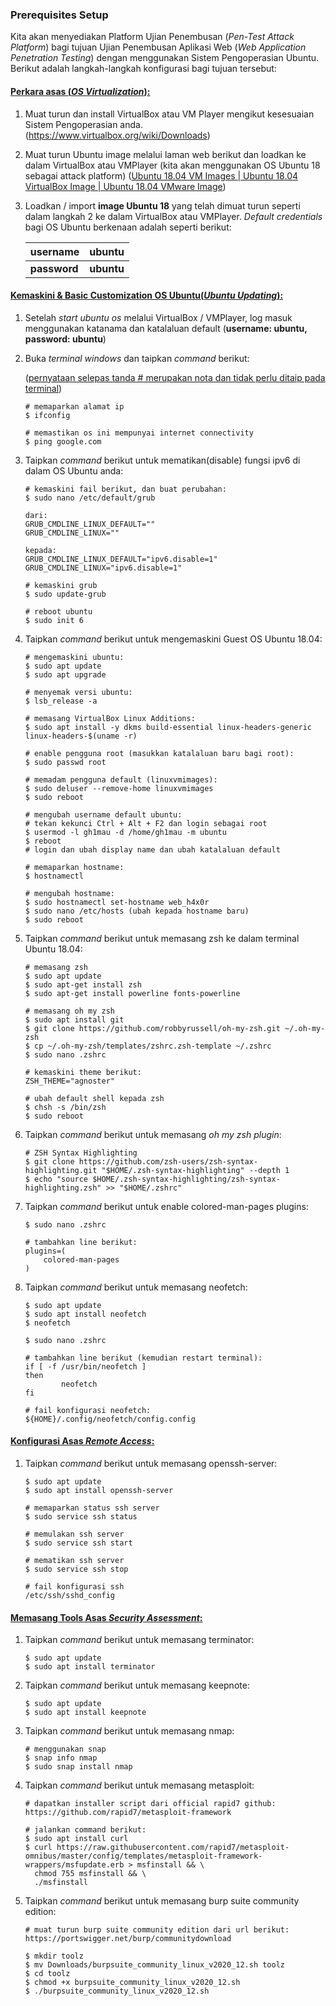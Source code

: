 ### Prerequisites Setup

Kita akan menyediakan Platform Ujian Penembusan (*Pen-Test Attack Platform*) bagi tujuan Ujian Penembusan Aplikasi Web (*Web Application Penetration Testing*) dengan menggunakan Sistem Pengoperasian Ubuntu. Berikut adalah langkah-langkah konfigurasi bagi tujuan tersebut:

#### **<u>Perkara asas (*OS Virtualization*):</u>**

1. Muat turun dan install VirtualBox atau VM Player mengikut kesesuaian Sistem Pengoperasian anda.
    (https://www.virtualbox.org/wiki/Downloads)

2. Muat turun Ubuntu image melalui laman web berikut dan loadkan ke dalam VirtualBox atau VMPlayer (kita akan menggunakan OS Ubuntu 18 sebagai attack platform)
   ([Ubuntu 18.04 VM Images | Ubuntu 18.04 VirtualBox Image | Ubuntu 18.04 VMware Image](https://www.linuxvmimages.com/images/ubuntu-1804/))

3. Loadkan / import **image Ubuntu 18** yang telah dimuat turun seperti dalam langkah 2 ke dalam VirtualBox atau VMPlayer. *Default credentials* bagi OS Ubuntu berkenaan adalah seperti berikut: 
   
   | username     | ubuntu     |
   | ------------ | ---------- |
   | **password** | **ubuntu** |

#### 

#### **<u>Kemaskini  & Basic Customization OS Ubuntu(*Ubuntu Updating*):</u>**

1. Setelah *start ubuntu os* melalui VirtualBox / VMPlayer, log masuk menggunakan katanama dan katalaluan default (**username: ubuntu, password: ubuntu**)

2. Buka *terminal windows* dan taipkan *command* berikut: 
   
   (<u>pernyataan selepas tanda # merupakan nota dan tidak perlu ditaip pada terminal</u>)
   
   ```
   # memaparkan alamat ip
   $ ifconfig
   
   # memastikan os ini mempunyai internet connectivity
   $ ping google.com
   ```

3. Taipkan *command* berikut untuk mematikan(disable) fungsi ipv6 di dalam OS Ubuntu anda:
   
   ```
   # kemaskini fail berikut, dan buat perubahan:
   $ sudo nano /etc/default/grub
   
   dari:
   GRUB_CMDLINE_LINUX_DEFAULT=""
   GRUB_CMDLINE_LINUX=""
   
   kepada:
   GRUB_CMDLINE_LINUX_DEFAULT="ipv6.disable=1"
   GRUB_CMDLINE_LINUX="ipv6.disable=1"
   
   # kemaskini grub
   $ sudo update-grub
   
   # reboot ubuntu
   $ sudo init 6
   ```

4. Taipkan *command* berikut untuk mengemaskini Guest OS Ubuntu 18.04:
   
   ```
   # mengemaskini ubuntu:
   $ sudo apt update
   $ sudo apt upgrade
   
   # menyemak versi ubuntu:
   $ lsb_release -a
   
   # memasang VirtualBox Linux Additions:
   $ sudo apt install -y dkms build-essential linux-headers-generic linux-headers-$(uname -r)
   
   # enable pengguna root (masukkan katalaluan baru bagi root):
   $ sudo passwd root
   
   # memadam pengguna default (linuxvmimages):
   $ sudo deluser --remove-home linuxvmimages
   $ sudo reboot
   
   # mengubah username default ubuntu:
   # tekan kekunci Ctrl + Alt + F2 dan login sebagai root
   $ usermod -l gh1mau -d /home/gh1mau -m ubuntu
   $ reboot
   # login dan ubah display name dan ubah katalaluan default
   
   # memaparkan hostname:
   $ hostnamectl
   
   # mengubah hostname:
   $ sudo hostnamectl set-hostname web_h4x0r 
   $ sudo nano /etc/hosts (ubah kepada hostname baru)
   $ sudo reboot
   ```

5. Taipkan *command* berikut untuk memasang zsh ke dalam terminal Ubuntu 18.04:
   
   ```
   # memasang zsh
   $ sudo apt update
   $ sudo apt-get install zsh
   $ sudo apt-get install powerline fonts-powerline
   
   # memasang oh my zsh
   $ sudo apt install git
   $ git clone https://github.com/robbyrussell/oh-my-zsh.git ~/.oh-my-zsh
   $ cp ~/.oh-my-zsh/templates/zshrc.zsh-template ~/.zshrc
   $ sudo nano .zshrc
   
   # kemaskini theme berikut:
   ZSH_THEME="agnoster"
   
   # ubah default shell kepada zsh
   $ chsh -s /bin/zsh
   $ sudo reboot
   ```

6. Taipkan *command* berikut untuk memasang *oh my zsh plugin*:
   
   ```
   # ZSH Syntax Highlighting
   $ git clone https://github.com/zsh-users/zsh-syntax-highlighting.git "$HOME/.zsh-syntax-highlighting" --depth 1
   $ echo "source $HOME/.zsh-syntax-highlighting/zsh-syntax-highlighting.zsh" >> "$HOME/.zshrc"
   ```

7. Taipkan *command* berikut untuk enable colored-man-pages plugins:
   
   ```
   $ sudo nano .zshrc
   
   # tambahkan line berikut:
   plugins=(
       colored-man-pages
   )
   ```

8. Taipkan *command* berikut untuk memasang neofetch:
   
   ```
   $ sudo apt update
   $ sudo apt install neofetch
   $ neofetch
   
   $ sudo nano .zshrc
   
   # tambahkan line berikut (kemudian restart terminal):
   if [ -f /usr/bin/neofetch ]
   then
           neofetch
   fi
   
   # fail konfigurasi neofetch:
   ${HOME}/.config/neofetch/config.config
   ```

#### 

#### **<u>Konfigurasi Asas *Remote Access*:</u>**

1. Taipkan *command* berikut untuk memasang openssh-server:
   
   ```
   $ sudo apt update
   $ sudo apt install openssh-server
   
   # memaparkan status ssh server
   $ sudo service ssh status
   
   # memulakan ssh server
   $ sudo service ssh start
   
   # mematikan ssh server
   $ sudo service ssh stop
   
   # fail konfigurasi ssh
   /etc/ssh/sshd_config
   ```

#### 

#### **<u>Memasang Tools Asas *Security Assessment*:</u>**

1. Taipkan *command* berikut untuk memasang terminator:
   
   ```
   $ sudo apt update
   $ sudo apt install terminator
   ```

2. Taipkan *command* berikut untuk memasang keepnote:
   
   ```
   $ sudo apt update
   $ sudo apt install keepnote
   ```

3. Taipkan *command* berikut untuk memasang nmap:
   
   ```
   # menggunakan snap
   $ snap info nmap
   $ sudo snap install nmap 
   ```

4. Taipkan *command* berikut untuk memasang metasploit:
   
   ```
   # dapatkan installer script dari official rapid7 github:
   https://github.com/rapid7/metasploit-framework
   
   # jalankan command berikut:
   $ sudo apt install curl
   $ curl https://raw.githubusercontent.com/rapid7/metasploit-omnibus/master/config/templates/metasploit-framework-wrappers/msfupdate.erb > msfinstall && \
     chmod 755 msfinstall && \
     ./msfinstall
   ```

5. Taipkan *command* berikut untuk memasang burp suite community edition:
   
   ```
   # muat turun burp suite community edition dari url berikut:
   https://portswigger.net/burp/communitydownload
   
   $ mkdir toolz
   $ mv Downloads/burpsuite_community_linux_v2020_12.sh toolz 
   $ cd toolz
   $ chmod +x burpsuite_community_linux_v2020_12.sh 
   $ ./burpsuite_community_linux_v2020_12.sh
   ```
